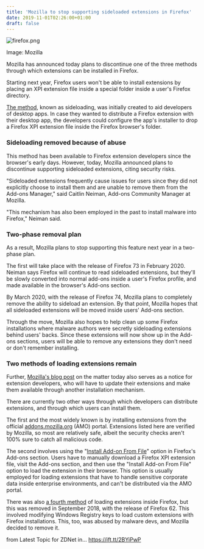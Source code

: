 ```yaml
---
title: 'Mozilla to stop supporting sideloaded extensions in Firefox'
date: 2019-11-01T02:26:00+01:00
draft: false
---
```


![firefox.png](https://zdnet2.cbsistatic.com/hub/i/2019/11/01/a4fb8186-b7f3-4e61-8a77-16050e1b1fb6/132c3d218a38cf3ebaa1a37ef70052de/firefox.png)

Image: Mozilla

Mozilla has announced today plans to discontinue one of the three methods through which extensions can be installed in Firefox.

Starting next year, Firefox users won't be able to install extensions by placing an XPI extension file inside a special folder inside a user's Firefox directory.

[The method](https://extensionworkshop.com/documentation/publish/distribute-sideloading/#standard-extension-folders), known as sideloading, was initially created to aid developers of desktop apps. In case they wanted to distribute a Firefox extension with their desktop app, the developers could configure the app's installer to drop a Firefox XPI extension file inside the Firefox browser's folder.

### Sideloading removed because of abuse

This method has been available to Firefox extension developers since the browser's early days. However, today, Mozilla announced plans to discontinue supporting sideloaded extensions, citing security risks.

"Sideloaded extensions frequently cause issues for users since they did not explicitly choose to install them and are unable to remove them from the Add-ons Manager," said Caitlin Neiman, Add-ons Community Manager at Mozilla.

"This mechanism has also been employed in the past to install malware into Firefox," Neiman said.

### Two-phase removal plan

As a result, Mozilla plans to stop supporting this feature next year in a two-phase plan.

The first will take place with the release of Firefox 73 in February 2020. Neiman says Firefox will continue to read sideloaded extensions, but they'll be slowly converted into normal add-ons inside a user's Firefox profile, and made available in the browser's Add-ons section.

By March 2020, with the release of Firefox 74, Mozilla plans to completely remove the ability to sideload an extension. By that point, Mozilla hopes that all sideloaded extensions will be moved inside users' Add-ons section.

Through the move, Mozilla also hopes to help clean up some Firefox installations where malware authors were secretly sideloading extensions behind users' backs. Since these extensions will now show up in the Add-ons sections, users will be able to remove any extensions they don't need or don't remember installing.

### Two methods of loading extensions remain

Further, [Mozilla's blog post](https://blog.mozilla.org/addons/2019/10/31/firefox-to-discontinue-sideloaded-extensions/) on the matter today also serves as a notice for extension developers, who will have to update their extensions and make them available through another installation mechanism.

There are currently two other ways through which developers can distribute extensions, and through which users can install them.

The first and the most widely known is by installing extensions from the official [addons.mozilla.org](https://addons.mozilla.org/en-US/firefox/) (AMO) portal. Extensions listed here are verified by Mozilla, so most are relatively safe, albeit the security checks aren't 100% sure to catch all malicious code.

The second involves using the "[Install Add-on From File](https://extensionworkshop.com/documentation/publish/distribute-sideloading/)" option in Firefox's Add-ons section. Users have to manually download a Firefox XPI extension file, visit the Add-ons section, and then use the "Install Add-on From File" option to load the extension in their browser. This option is usually employed for loading extensions that have to handle sensitive corporate data inside enterprise environments, and can't be distributed via the AMO portal.

There was also [a fourth method](https://extensionworkshop.com/documentation/enterprise/enterprise-distribution/#installation-using-windows-registry) of loading extensions inside Firefox, but this was removed in September 2018, with the release of Firefox 62. This involved modifying Windows Registry keys to load custom extensions with Firefox installations. This, too, was abused by malware devs, and Mozilla decided to remove it.

  
  
from Latest Topic for ZDNet in... https://ift.tt/2BYiPwP